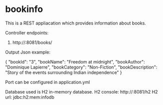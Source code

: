 # bookinfo

This is a REST appliacation which provides information about books.

Controller endpoints: 


1. http://<ip>:8081/books/<book id>
  
  Output Json example:

  {
      "bookId": "3",
      "bookName": "Freedom at midnight",
      "bookAuthor": "Dominique Lapierre",
      "bookCategory": "Non-Fiction",
      "bookDescription": "Story of the events surrounding Indian independence"
  }

Port can be configured in application.yml

Database used is H2 in-memory database.
  H2 console: http://<ip>:8081/h2
  H2 url: jdbc:h2:mem:infodb
